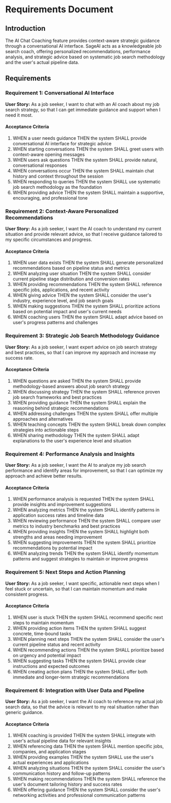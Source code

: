 # Requirements Document

## Introduction

The AI Chat Coaching feature provides context-aware strategic guidance through a conversational AI interface. SageAI acts as a knowledgeable job search coach, offering personalized recommendations, performance analysis, and strategic advice based on systematic job search methodology and the user's actual pipeline data.

## Requirements

### Requirement 1: Conversational AI Interface

**User Story:** As a job seeker, I want to chat with an AI coach about my job search strategy, so that I can get immediate guidance and support when I need it most.

#### Acceptance Criteria

1. WHEN a user needs guidance THEN the system SHALL provide conversational AI interface for strategic advice
2. WHEN starting conversations THEN the system SHALL greet users with context-aware opening messages
3. WHEN users ask questions THEN the system SHALL provide natural, conversational responses
4. WHEN conversations occur THEN the system SHALL maintain chat history and context throughout the session
5. WHEN responding to queries THEN the system SHALL use systematic job search methodology as the foundation
6. WHEN providing advice THEN the system SHALL maintain a supportive, encouraging, and professional tone

### Requirement 2: Context-Aware Personalized Recommendations

**User Story:** As a job seeker, I want the AI coach to understand my current situation and provide relevant advice, so that I receive guidance tailored to my specific circumstances and progress.

#### Acceptance Criteria

1. WHEN user data exists THEN the system SHALL generate personalized recommendations based on pipeline status and metrics
2. WHEN analyzing user situation THEN the system SHALL consider current pipeline stage distribution and conversion rates
3. WHEN providing recommendations THEN the system SHALL reference specific jobs, applications, and recent activity
4. WHEN giving advice THEN the system SHALL consider the user's industry, experience level, and job search goals
5. WHEN making suggestions THEN the system SHALL prioritize actions based on potential impact and user's current needs
6. WHEN coaching users THEN the system SHALL adapt advice based on user's progress patterns and challenges

### Requirement 3: Strategic Job Search Methodology Guidance

**User Story:** As a job seeker, I want expert advice on job search strategy and best practices, so that I can improve my approach and increase my success rate.

#### Acceptance Criteria

1. WHEN questions are asked THEN the system SHALL provide methodology-based answers about job search strategy
2. WHEN discussing strategy THEN the system SHALL reference proven job search frameworks and best practices
3. WHEN providing guidance THEN the system SHALL explain the reasoning behind strategic recommendations
4. WHEN addressing challenges THEN the system SHALL offer multiple approaches and alternatives
5. WHEN teaching concepts THEN the system SHALL break down complex strategies into actionable steps
6. WHEN sharing methodology THEN the system SHALL adapt explanations to the user's experience level and situation

### Requirement 4: Performance Analysis and Insights

**User Story:** As a job seeker, I want the AI to analyze my job search performance and identify areas for improvement, so that I can optimize my approach and achieve better results.

#### Acceptance Criteria

1. WHEN performance analysis is requested THEN the system SHALL provide insights and improvement suggestions
2. WHEN analyzing metrics THEN the system SHALL identify patterns in application success rates and timeline data
3. WHEN reviewing performance THEN the system SHALL compare user metrics to industry benchmarks and best practices
4. WHEN providing insights THEN the system SHALL highlight both strengths and areas needing improvement
5. WHEN suggesting improvements THEN the system SHALL prioritize recommendations by potential impact
6. WHEN analyzing trends THEN the system SHALL identify momentum patterns and suggest strategies to maintain or improve progress

### Requirement 5: Next Steps and Action Planning

**User Story:** As a job seeker, I want specific, actionable next steps when I feel stuck or uncertain, so that I can maintain momentum and make consistent progress.

#### Acceptance Criteria

1. WHEN user is stuck THEN the system SHALL recommend specific next steps to maintain momentum
2. WHEN providing action items THEN the system SHALL suggest concrete, time-bound tasks
3. WHEN planning next steps THEN the system SHALL consider the user's current pipeline status and recent activity
4. WHEN recommending actions THEN the system SHALL prioritize based on urgency and potential impact
5. WHEN suggesting tasks THEN the system SHALL provide clear instructions and expected outcomes
6. WHEN creating action plans THEN the system SHALL offer both immediate and longer-term strategic recommendations

### Requirement 6: Integration with User Data and Pipeline

**User Story:** As a job seeker, I want the AI coach to reference my actual job search data, so that the advice is relevant to my real situation rather than generic guidance.

#### Acceptance Criteria

1. WHEN coaching is provided THEN the system SHALL integrate with user's actual pipeline data for relevant insights
2. WHEN referencing data THEN the system SHALL mention specific jobs, companies, and application stages
3. WHEN providing examples THEN the system SHALL use the user's actual experiences and applications
4. WHEN analyzing situations THEN the system SHALL consider the user's communication history and follow-up patterns
5. WHEN making recommendations THEN the system SHALL reference the user's document tailoring history and success rates
6. WHEN offering guidance THEN the system SHALL consider the user's networking activities and professional communication patterns
